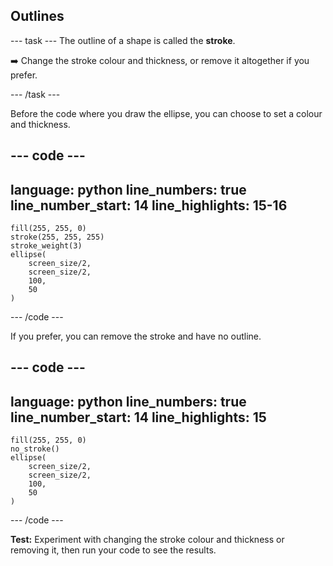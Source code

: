<h2 class="c-project-heading--task">Outlines</h2>

--- task ---
The outline of a shape is called the **stroke**.

➡️ Change the stroke colour and thickness, or remove it altogether if you prefer.

--- /task --- 

Before the code where you draw the ellipse, you can choose to set a colour and thickness.


--- code ---
---
language: python
line_numbers: true
line_number_start: 14
line_highlights: 15-16
---
    fill(255, 255, 0) 
    stroke(255, 255, 255)  
    stroke_weight(3)
    ellipse(
        screen_size/2, 
        screen_size/2, 
        100, 
        50
    )  
    
--- /code ---

If you prefer, you can remove the stroke and have no outline.

--- code ---
---
language: python
line_numbers: true
line_number_start: 14
line_highlights: 15
---
    fill(255, 255, 0) 
    no_stroke()
    ellipse(
        screen_size/2, 
        screen_size/2, 
        100, 
        50
    )  
  
--- /code ---

**Test:** Experiment with changing the stroke colour and thickness or removing it, then run your code to see the results. 